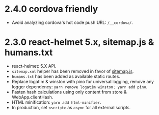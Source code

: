 # 2.4.0 cordova friendly

* Avoid analyzing cordova's hot code push URL: `/__cordova/`.

# 2.3.0 react-helmet 5.x, sitemap.js & humans.txt

* react-helmet: 5.X API.
* `sitemap.xml` helper has been removed in favor of [sitemap.js](https://github.com/ekalinin/sitemap.js).
* `humans.txt` has been added as available static routes.
* Replace logatim & winston with pino for universal logging,
  remove any logger dependency: `yarn remove logatim winston; yarn add pino`.
* Fasten hash calculations using only content from store & WebApp.clientHash.
* HTML minification: `yarn add html-minifier`.
* In production, set `<script>` as `async` for all external scripts.
